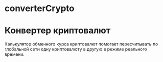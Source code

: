 # converterCrypto
# Конвертер криптовалют
Калькулятор обменного курса криптовалют помогает пересчитывать по глобальной сети одну криптовалюту в другую в режиме реального времени.
